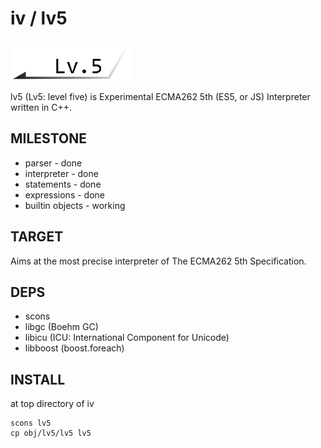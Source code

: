 # iv / lv5
![lv5](https://github.com/Constellation/iv/raw/master/doc/lv5.png)

lv5 (Lv5: level five) is Experimental ECMA262 5th (ES5, or JS) Interpreter written in C++.

## MILESTONE
+ parser - done
+ interpreter - done
+ statements - done
+ expressions - done
+ builtin objects - working

## TARGET
Aims at the most precise interpreter of The ECMA262 5th Specification.

## DEPS

+ scons
+ libgc (Boehm GC)
+ libicu (ICU: International Component for Unicode)
+ libboost (boost.foreach)

## INSTALL

at top directory of iv

    scons lv5
    cp obj/lv5/lv5 lv5

